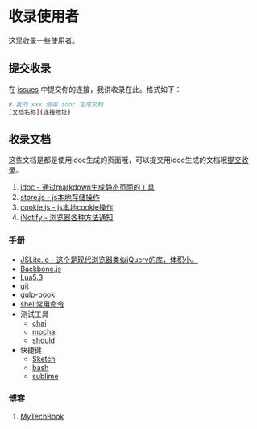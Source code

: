 
# 收录使用者

这里收录一些使用者。

## 提交收录

在 [issues](https://github.com/jaywcjlove/idoc/issues) 中提交你的连接，我讲收录在此。格式如下：

```bash
# 我的 xxx 使用 idoc 生成文档
[文档名称](连接地址) 
```


## 收录文档

这些文档是都是使用idoc生成的页面哦，可以提交用idoc生成的文档哦[提交收录](https://github.com/jaywcjlove/idoc/issues)。


1. [idoc - 通过markdown生成静态页面的工具](http://jaywcjlove.github.io/idoc)
2. [store.js - js本地存储操作](http://jaywcjlove.github.io/store.js)
3. [cookie.js - js本地cookie操作](http://jslite.io/cookie.js/)
4. [iNotify - 浏览器各种方法通知](http://jaywcjlove.github.io/iNotify)


### 手册

- [JSLite.io - 这个是现代浏览器类似jQuery的库，体积小。](http://jslite.github.io/JSLite/) 
- [Backbone.js](http://jaywcjlove.github.io/handbook/index.html)
- [Lua5.3](http://jaywcjlove.github.io/handbook/html/Lua5.3.html)
- [git](http://jaywcjlove.github.io/handbook/html/git.html)
- [gulp-book](http://jaywcjlove.github.io/handbook/html/gulp-book.html)
- [shell常用命令](http://jaywcjlove.github.io/handbook/html/shell%E5%B8%B8%E7%94%A8%E5%91%BD%E4%BB%A4.html)
- 测试工具
    - [chai](http://jaywcjlove.github.io/handbook/html/%E6%B5%8B%E8%AF%95%E5%B7%A5%E5%85%B7/chai.html)
    - [mocha](http://jaywcjlove.github.io/handbook/html/%E6%B5%8B%E8%AF%95%E5%B7%A5%E5%85%B7/mocha.html)
    - [should](http://jaywcjlove.github.io/handbook/html/%E6%B5%8B%E8%AF%95%E5%B7%A5%E5%85%B7/should.html)
- 快捷键
    - [Sketch](http://jaywcjlove.github.io/handbook/html/Shortcuts/Sketch.html)
    - [bash](http://jaywcjlove.github.io/handbook/html/Shortcuts/bash.html)
    - [sublime](http://jaywcjlove.github.io/handbook/html/Shortcuts/sublime.html)


### 博客

1. [MyTechBook](http://guoyongfeng.github.io/idoc)